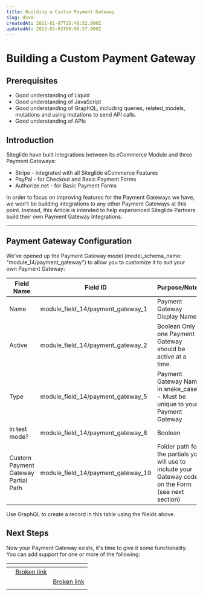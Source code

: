 ```yaml
---
title: Building a Custom Payment Gateway
slug: dSVA-
createdAt: 2021-01-07T15:48:52.000Z
updatedAt: 2023-03-03T08:08:57.000Z
---
```


# Building a Custom Payment Gateway

## Prerequisites

* Good understanding of Liquid
* Good understanding of JavaScript
* Good understanding of GraphQL, including queries, related\_models, mutations and using mutations to send API calls.
* Good understanding of APIs

## Introduction

Siteglide have built integrations between its eCommerce Module and three Payment Gateways:

* Stripe - integrated with all Siteglide eCommerce Features
* PayPal - for Checkout and Basic Payment Forms
* Authorize.net - for Basic Payment Forms

In order to focus on improving features for the Payment Gateways we have, we won't be building integrations to any other Payment Gateways at this point. Instead, this Article is intended to help experienced Siteglide Partners build their own Payment Gateway Integrations.

***

## Payment Gateway Configuration

We've opened up the Payment Gateway model (model\_schema\_name: "module\_14/payment\_gateway") to allow you to customize it to suit your own Payment Gateway:

| **Field Name**                      | **Field ID**                           | **Purpose/Notes**                                                                                     |
| ----------------------------------- | -------------------------------------- | ----------------------------------------------------------------------------------------------------- |
| Name                                | module\_field\_14/payment\_gateway\_1  | Payment Gateway Display Name                                                                          |
| Active                              | module\_field\_14/payment\_gateway\_2  | Boolean Only one Payment Gateway should be active at a time.                                          |
| Type                                | module\_field\_14/payment\_gateway\_5  | Payment Gateway Name in snake\_case - Must be unique to your Payment Gateway                          |
| In test mode?                       | module\_field\_14/payment\_gateway\_8  | Boolean                                                                                               |
| Custom Payment Gateway Partial Path | module\_field\_14/payment\_gateway\_19 | Folder path for the partials you will use to include your Gateway code on the Form (see next section) |

Use GraphQL to create a record in this table using the filelds above.

## Next Steps

Now your Payment Gateway exists, it's time to give it some functionality. You can add support for one or more of the following:

<table data-view="cards"><thead><tr><th></th><th></th><th></th></tr></thead><tbody><tr><td></td><td><a data-mention href="broken-reference">Broken link</a></td><td></td></tr><tr><td></td><td></td><td><a data-mention href="broken-reference">Broken link</a></td></tr><tr><td></td><td></td><td></td></tr></tbody></table>

